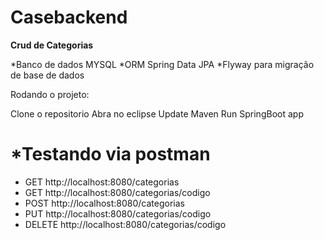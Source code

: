 # Casebackend

****Crud de Categorias****

*Banco de dados MYSQL
*ORM Spring Data JPA
*Flyway para migração de base de dados

Rodando o projeto:

Clone o repositorio
Abra no eclipse
Update Maven
Run SpringBoot app

<h1>*Testando via postman</h1>

<ul>
  <li>GET http://localhost:8080/categorias</li>
  <li>GET http://localhost:8080/categorias/codigo</li>
  <li>POST http://localhost:8080/categorias</li>
  <li>PUT http://localhost:8080/categorias/codigo</li>
  <li>DELETE http://localhost:8080/categorias/codigo</li>
</ul>







